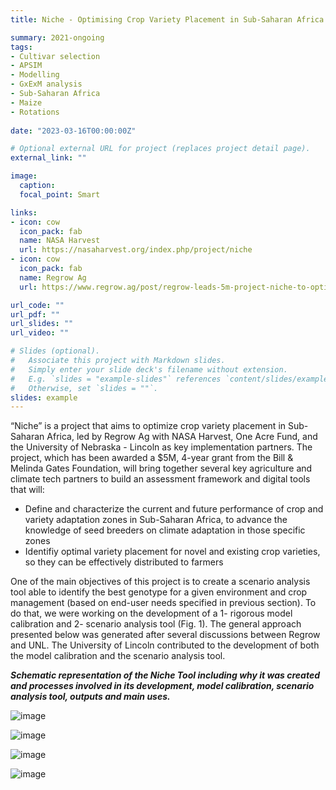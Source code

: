 ```yaml
---
title: Niche - Optimising Crop Variety Placement in Sub-Saharan Africa

summary: 2021-ongoing
tags:
- Cultivar selection
- APSIM
- Modelling
- GxExM analysis
- Sub-Saharan Africa
- Maize
- Rotations
 
date: "2023-03-16T00:00:00Z"

# Optional external URL for project (replaces project detail page).
external_link: ""

image:
  caption: 
  focal_point: Smart

links:
- icon: cow
  icon_pack: fab
  name: NASA Harvest
  url: https://nasaharvest.org/index.php/project/niche
- icon: cow
  icon_pack: fab
  name: Regrow Ag
  url: https://www.regrow.ag/post/regrow-leads-5m-project-niche-to-optimize-crop-variety-placement-in-sub-saharan-africa

url_code: ""
url_pdf: ""
url_slides: ""
url_video: ""

# Slides (optional).
#   Associate this project with Markdown slides.
#   Simply enter your slide deck's filename without extension.
#   E.g. `slides = "example-slides"` references `content/slides/example-slides.md`.
#   Otherwise, set `slides = ""`.
slides: example
---
```


“Niche” is a project that aims to optimize crop variety placement in Sub-Saharan Africa, led by Regrow Ag 
with NASA Harvest, One Acre Fund, and the University of Nebraska - Lincoln as key implementation partners. 
The project, which has been awarded a $5M, 4-year grant from the Bill & Melinda Gates Foundation, will bring 
together several key agriculture and climate tech partners to build an assessment framework and digital tools that will:

- Define and characterize the current and future performance of crop and variety adaptation zones in Sub-Saharan Africa, 
to advance the knowledge of seed breeders on climate adaptation in those specific zones
- Identifiy optimal variety placement for novel and existing crop varieties, so they can be effectively distributed to farmers

One of the main objectives of this project is to create a scenario analysis tool able to identify the best genotype for a given environment 
and crop management (based on end-user needs specified in previous section). To do that, we were working on the development of a 1- rigorous 
model calibration and 2- scenario analysis tool (Fig. 1). The general approach presented below was generated after several 
discussions between Regrow and UNL. The University of Lincoln contributed to the development of both the model calibration and the scenario analysis tool.

_**Schematic representation of the Niche Tool including why it was created and processes involved in its development, model 
calibration, scenario analysis tool, outputs and main uses.**_

![image](/img/projects/niche4.jpg)

![image](/img/projects/niche1.jpg)

![image](/img/projects/niche2.jpg)

![image](/img/projects/niche3.jpg)
